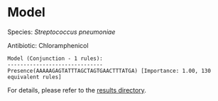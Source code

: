 
# Model

Species: *Streptococcus pneumoniae*

Antibiotic: Chloramphenicol

```
Model (Conjunction - 1 rules):
------------------------------
Presence(AAAAAGAGTATTTAGCTAGTGAACTTTATGA) [Importance: 1.00, 130 equivalent rules]

```

For details, please refer to the [results directory](../../../../../results/scm_b/streptococcus%20pneumoniae/chloramphenicol/repeat_4/).

